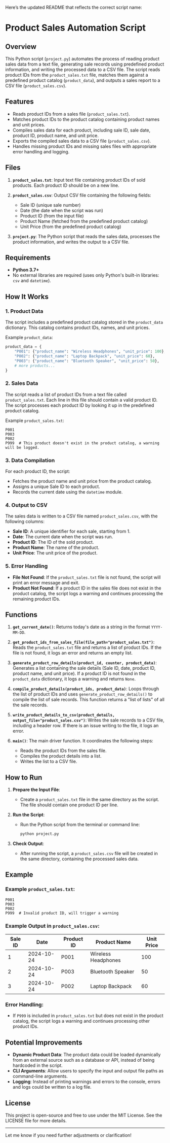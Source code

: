 Here’s the updated README that reflects the correct script name:

# Product Sales Automation Script

## Overview

This Python script (`project.py`) automates the process of reading product sales data from a text file, generating sale records using predefined product information, and writing the processed data to a CSV file. The script reads product IDs from the `product_sales.txt` file, matches them against a predefined product catalog (`product_data`), and outputs a sales report to a CSV file (`product_sales.csv`).

## Features

- Reads product IDs from a sales file (`product_sales.txt`).
- Matches product IDs to the product catalog containing product names and unit prices.
- Compiles sales data for each product, including sale ID, sale date, product ID, product name, and unit price.
- Exports the compiled sales data to a CSV file (`product_sales.csv`).
- Handles missing product IDs and missing sales files with appropriate error handling and logging.

## Files

1. **`product_sales.txt`**: Input text file containing product IDs of sold products. Each product ID should be on a new line.
   
2. **`product_sales.csv`**: Output CSV file containing the following fields:
   - Sale ID (unique sale number)
   - Date (the date when the script was run)
   - Product ID (from the input file)
   - Product Name (fetched from the predefined product catalog)
   - Unit Price (from the predefined product catalog)

3. **`project.py`**: The Python script that reads the sales data, processes the product information, and writes the output to a CSV file.

## Requirements

- **Python 3.7+**
- No external libraries are required (uses only Python's built-in libraries: `csv` and `datetime`).

## How It Works

### 1. Product Data

The script includes a predefined product catalog stored in the `product_data` dictionary. This catalog contains product IDs, names, and unit prices.

Example `product_data`:
```python
product_data = {
    "P001": {"product_name": "Wireless Headphones", "unit_price": 100},
    "P002": {"product_name": "Laptop Backpack", "unit_price": 60},
    "P003": {"product_name": "Bluetooth Speaker", "unit_price": 50},
    # more products...
}
```

### 2. Sales Data

The script reads a list of product IDs from a text file called `product_sales.txt`. Each line in this file should contain a valid product ID. The script processes each product ID by looking it up in the predefined product catalog.

Example `product_sales.txt`:
```
P001
P003
P002
P999  # This product doesn't exist in the product catalog, a warning will be logged.
```

### 3. Data Compilation

For each product ID, the script:
- Fetches the product name and unit price from the product catalog.
- Assigns a unique Sale ID to each product.
- Records the current date using the `datetime` module.

### 4. Output to CSV

The sales data is written to a CSV file named `product_sales.csv`, with the following columns:
- **Sale ID**: A unique identifier for each sale, starting from 1.
- **Date**: The current date when the script was run.
- **Product ID**: The ID of the sold product.
- **Product Name**: The name of the product.
- **Unit Price**: The unit price of the product.

### 5. Error Handling

- **File Not Found**: If the `product_sales.txt` file is not found, the script will print an error message and exit.
- **Product Not Found**: If a product ID in the sales file does not exist in the product catalog, the script logs a warning and continues processing the remaining product IDs.

## Functions

1. **`get_current_date()`**: Returns today's date as a string in the format `YYYY-MM-DD`.

2. **`get_product_ids_from_sales_file(file_path="product_sales.txt")`**: Reads the `product_sales.txt` file and returns a list of product IDs. If the file is not found, it logs an error and returns an empty list.

3. **`generate_product_row_details(product_id, counter, product_data)`**: Generates a list containing the sale details (Sale ID, date, product ID, product name, and unit price). If a product ID is not found in the `product_data` dictionary, it logs a warning and returns `None`.

4. **`compile_product_details(product_ids, product_data)`**: Loops through the list of product IDs and uses `generate_product_row_details()` to compile the list of sale records. This function returns a "list of lists" of all the sale records.

5. **`write_product_details_to_csv(product_details, output_file="product_sales.csv")`**: Writes the sale records to a CSV file, including a header row. If there is an issue writing to the file, it logs an error.

6. **`main()`**: The main driver function. It coordinates the following steps:
   - Reads the product IDs from the sales file.
   - Compiles the product details into a list.
   - Writes the list to a CSV file.

## How to Run

1. **Prepare the Input File**:
   - Create a `product_sales.txt` file in the same directory as the script. The file should contain one product ID per line.

2. **Run the Script**:
   - Run the Python script from the terminal or command line:
     ```bash
     python project.py
     ```

3. **Check Output**:
   - After running the script, a `product_sales.csv` file will be created in the same directory, containing the processed sales data.

## Example

### Example `product_sales.txt`:

```
P001
P003
P002
P999  # Invalid product ID, will trigger a warning
```

### Example Output in `product_sales.csv`:

| Sale ID | Date       | Product ID | Product Name         | Unit Price |
|---------|------------|------------|----------------------|------------|
| 1       | 2024-10-24 | P001       | Wireless Headphones   | 100        |
| 2       | 2024-10-24 | P003       | Bluetooth Speaker     | 50         |
| 3       | 2024-10-24 | P002       | Laptop Backpack       | 60         |

### Error Handling:
- If `P999` is included in `product_sales.txt` but does not exist in the product catalog, the script logs a warning and continues processing other product IDs.

## Potential Improvements

- **Dynamic Product Data**: The product data could be loaded dynamically from an external source such as a database or API, instead of being hardcoded in the script.
- **CLI Arguments**: Allow users to specify the input and output file paths as command-line arguments.
- **Logging**: Instead of printing warnings and errors to the console, errors and logs could be written to a log file.

## License

This project is open-source and free to use under the MIT License. See the LICENSE file for more details.

---

Let me know if you need further adjustments or clarification!
